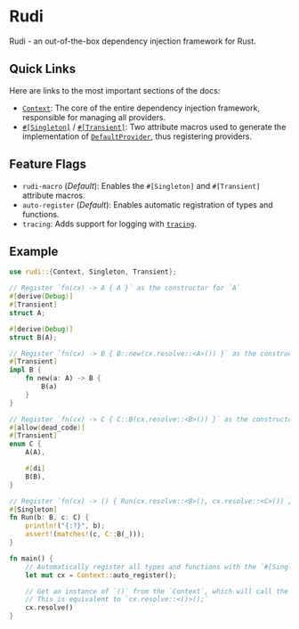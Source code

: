 # Rudi

Rudi - an out-of-the-box dependency injection framework for Rust.

## Quick Links

Here are links to the most important sections of the docs:

- [`Context`](crate::Context): The core of the entire dependency injection framework, responsible for managing all providers.
- [`#[Singleton]`](crate::Singleton) / [`#[Transient]`](crate::Transient): Two attribute macros used to generate the implementation of [`DefaultProvider`](crate::DefaultProvider), thus registering providers.

## Feature Flags

- `rudi-macro` (*Default*): Enables the `#[Singleton]` and `#[Transient]` attribute macros.
- `auto-register` (*Default*): Enables automatic registration of types and functions.
- `tracing`: Adds support for logging with [`tracing`](https://crates.io/crates/tracing).

## Example

```rust
use rudi::{Context, Singleton, Transient};

// Register `fn(cx) -> A { A }` as the constructor for `A`
#[derive(Debug)]
#[Transient]
struct A;

#[derive(Debug)]
struct B(A);

// Register `fn(cx) -> B { B::new(cx.resolve::<A>()) }` as the constructor for `B`
#[Transient]
impl B {
    fn new(a: A) -> B {
        B(a)
    }
}

// Register `fn(cx) -> C { C::B(cx.resolve::<B>()) }` as the constructor for `C`
#[allow(dead_code)]
#[Transient]
enum C {
    A(A),

    #[di]
    B(B),
}

// Register `fn(cx) -> () { Run(cx.resolve::<B>(), cx.resolve::<C>()) }` as the constructor for `()`
#[Singleton]
fn Run(b: B, c: C) {
    println!("{:?}", b);
    assert!(matches!(c, C::B(_)));
}

fn main() {
    // Automatically register all types and functions with the `#[Singleton]` or `#[Transient]` attribute.
    let mut cx = Context::auto_register();

    // Get an instance of `()` from the `Context`, which will call the `Run` function.
    // This is equivalent to `cx.resolve::<()>();`
    cx.resolve()
}
```
